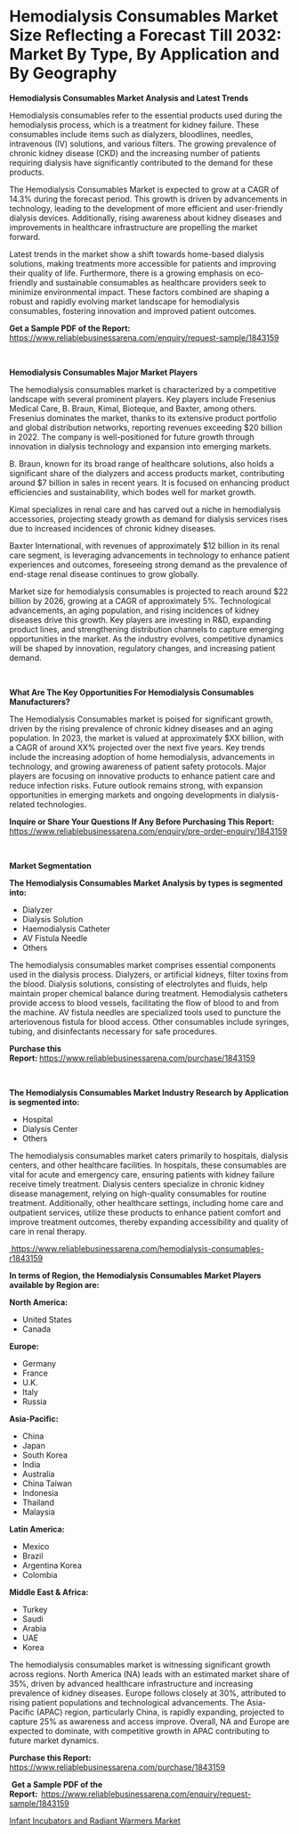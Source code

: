 <p><h1>Hemodialysis Consumables Market Size Reflecting a Forecast Till 2032: Market By Type, By Application and By Geography</h1></p><p><strong>Hemodialysis Consumables Market Analysis and Latest Trends</strong></p>
<p><p>Hemodialysis consumables refer to the essential products used during the hemodialysis process, which is a treatment for kidney failure. These consumables include items such as dialyzers, bloodlines, needles, intravenous (IV) solutions, and various filters. The growing prevalence of chronic kidney disease (CKD) and the increasing number of patients requiring dialysis have significantly contributed to the demand for these products.</p><p>The Hemodialysis Consumables Market is expected to grow at a CAGR of 14.3% during the forecast period. This growth is driven by advancements in technology, leading to the development of more efficient and user-friendly dialysis devices. Additionally, rising awareness about kidney diseases and improvements in healthcare infrastructure are propelling the market forward. </p><p>Latest trends in the market show a shift towards home-based dialysis solutions, making treatments more accessible for patients and improving their quality of life. Furthermore, there is a growing emphasis on eco-friendly and sustainable consumables as healthcare providers seek to minimize environmental impact. These factors combined are shaping a robust and rapidly evolving market landscape for hemodialysis consumables, fostering innovation and improved patient outcomes.</p></p>
<p><strong>Get a Sample PDF of the Report:&nbsp;</strong> <a href="https://www.reliablebusinessarena.com/enquiry/request-sample/1843159?utm_campaign=2518&utm_medium=2&utm_source=Github&utm_content=ia&utm_term=04032025&utm_id=hemodialysis-consumables">https://www.reliablebusinessarena.com/enquiry/request-sample/1843159</a></p>
<p>&nbsp;</p>
<p><strong>Hemodialysis Consumables Major Market Players</strong></p>
<p><p>The hemodialysis consumables market is characterized by a competitive landscape with several prominent players. Key players include Fresenius Medical Care, B. Braun, Kimal, Bioteque, and Baxter, among others. Fresenius dominates the market, thanks to its extensive product portfolio and global distribution networks, reporting revenues exceeding $20 billion in 2022. The company is well-positioned for future growth through innovation in dialysis technology and expansion into emerging markets.</p><p>B. Braun, known for its broad range of healthcare solutions, also holds a significant share of the dialyzers and access products market, contributing around $7 billion in sales in recent years. It is focused on enhancing product efficiencies and sustainability, which bodes well for market growth.</p><p>Kimal specializes in renal care and has carved out a niche in hemodialysis accessories, projecting steady growth as demand for dialysis services rises due to increased incidences of chronic kidney diseases. </p><p>Baxter International, with revenues of approximately $12 billion in its renal care segment, is leveraging advancements in technology to enhance patient experiences and outcomes, foreseeing strong demand as the prevalence of end-stage renal disease continues to grow globally.</p><p>Market size for hemodialysis consumables is projected to reach around $22 billion by 2026, growing at a CAGR of approximately 5%. Technological advancements, an aging population, and rising incidences of kidney diseases drive this growth. Key players are investing in R&D, expanding product lines, and strengthening distribution channels to capture emerging opportunities in the market. As the industry evolves, competitive dynamics will be shaped by innovation, regulatory changes, and increasing patient demand.</p></p>
<p>&nbsp;</p>
<p><strong>What Are The Key Opportunities For Hemodialysis Consumables Manufacturers?</strong></p>
<p><p>The Hemodialysis Consumables market is poised for significant growth, driven by the rising prevalence of chronic kidney diseases and an aging population. In 2023, the market is valued at approximately $XX billion, with a CAGR of around XX% projected over the next five years. Key trends include the increasing adoption of home hemodialysis, advancements in technology, and growing awareness of patient safety protocols. Major players are focusing on innovative products to enhance patient care and reduce infection risks. Future outlook remains strong, with expansion opportunities in emerging markets and ongoing developments in dialysis-related technologies.</p></p>
<p><strong>Inquire or Share Your Questions If Any Before Purchasing This Report:</strong> <a href="https://www.reliablebusinessarena.com/enquiry/pre-order-enquiry/1843159?utm_campaign=2518&utm_medium=2&utm_source=Github&utm_content=ia&utm_term=04032025&utm_id=hemodialysis-consumables">https://www.reliablebusinessarena.com/enquiry/pre-order-enquiry/1843159</a></p>
<p>&nbsp;</p>
<p><strong>Market Segmentation</strong></p>
<p><strong>The Hemodialysis Consumables Market Analysis by types is segmented into:</strong></p>
<p><ul><li>Dialyzer</li><li>Dialysis Solution</li><li>Haemodialysis Catheter</li><li>AV Fistula Needle</li><li>Others</li></ul></p>
<p><p>The hemodialysis consumables market comprises essential components used in the dialysis process. Dialyzers, or artificial kidneys, filter toxins from the blood. Dialysis solutions, consisting of electrolytes and fluids, help maintain proper chemical balance during treatment. Hemodialysis catheters provide access to blood vessels, facilitating the flow of blood to and from the machine. AV fistula needles are specialized tools used to puncture the arteriovenous fistula for blood access. Other consumables include syringes, tubing, and disinfectants necessary for safe procedures.</p></p>
<p><strong>Purchase this Report:&nbsp;</strong><a href="https://www.reliablebusinessarena.com/purchase/1843159?utm_campaign=2518&utm_medium=2&utm_source=Github&utm_content=ia&utm_term=04032025&utm_id=hemodialysis-consumables">https://www.reliablebusinessarena.com/purchase/1843159</a></p>
<p>&nbsp;</p>
<p><strong>The Hemodialysis Consumables Market Industry Research by Application is segmented into:</strong></p>
<p><ul><li>Hospital</li><li>Dialysis Center</li><li>Others</li></ul></p>
<p><p>The hemodialysis consumables market caters primarily to hospitals, dialysis centers, and other healthcare facilities. In hospitals, these consumables are vital for acute and emergency care, ensuring patients with kidney failure receive timely treatment. Dialysis centers specialize in chronic kidney disease management, relying on high-quality consumables for routine treatment. Additionally, other healthcare settings, including home care and outpatient services, utilize these products to enhance patient comfort and improve treatment outcomes, thereby expanding accessibility and quality of care in renal therapy.</p></p>
<p><a href="https://www.reliablebusinessarena.com/hemodialysis-consumables-r1843159?utm_campaign=2518&utm_medium=2&utm_source=Github&utm_content=ia&utm_term=04032025&utm_id=hemodialysis-consumables">&nbsp;https://www.reliablebusinessarena.com/hemodialysis-consumables-r1843159</a></p>
<p><strong>In terms of Region, the Hemodialysis Consumables Market Players available by Region are:</strong></p>
<p>
    <p> <strong> North America: </strong>
        <ul>
            <li>United States</li>
            <li>Canada</li>
        </ul>
        </p> 
    <p> <strong> Europe: </strong>
        <ul>
            <li>Germany</li>
            <li>France</li>
            <li>U.K.</li>
            <li>Italy</li>
            <li>Russia</li>
        </ul>
        </p> 
    <p> <strong> Asia-Pacific: </strong>
        <ul>
            <li>China</li>
            <li>Japan</li>
            <li>South Korea</li>
            <li>India</li>
            <li>Australia</li>
            <li>China Taiwan</li>
            <li>Indonesia</li>
            <li>Thailand</li>
            <li>Malaysia</li>
        </ul>
        </p> 
    <p> <strong> Latin America: </strong>
        <ul>
            <li>Mexico</li>
            <li>Brazil</li>
            <li>Argentina Korea</li>
            <li>Colombia</li>
        </ul>
        </p> 
    <p> <strong> Middle East & Africa: </strong>
        <ul>
            <li>Turkey</li>
            <li>Saudi</li>
            <li>Arabia</li>
            <li>UAE</li>
            <li>Korea</li>
        </ul>
    </p>
    </p>
<p><p>The hemodialysis consumables market is witnessing significant growth across regions. North America (NA) leads with an estimated market share of 35%, driven by advanced healthcare infrastructure and increasing prevalence of kidney diseases. Europe follows closely at 30%, attributed to rising patient populations and technological advancements. The Asia-Pacific (APAC) region, particularly China, is rapidly expanding, projected to capture 25% as awareness and access improve. Overall, NA and Europe are expected to dominate, with competitive growth in APAC contributing to future market dynamics.</p></p>
<p><strong>Purchase this Report: </strong><a href="https://www.reliablebusinessarena.com/purchase/1843159?utm_campaign=2518&utm_medium=2&utm_source=Github&utm_content=ia&utm_term=04032025&utm_id=hemodialysis-consumables">https://www.reliablebusinessarena.com/purchase/1843159</a></p>
<p>&nbsp;<strong>Get a Sample PDF of the Report:&nbsp;&nbsp;</strong><a href="https://www.reliablebusinessarena.com/enquiry/request-sample/1843159?utm_campaign=2518&utm_medium=2&utm_source=Github&utm_content=ia&utm_term=04032025&utm_id=hemodialysis-consumables">https://www.reliablebusinessarena.com/enquiry/request-sample/1843159</a></p>
<p><strong></strong></p>
<p><p><a href="https://github.com/krinerstormy331/Market-Research-Report-List-1/blob/main/infant-incubators-and-radiant-warmers-market.md?utm_campaign=2518&utm_medium=2&utm_source=Github&utm_content=ia&utm_term=04032025&utm_id=hemodialysis-consumables">Infant Incubators and Radiant Warmers Market</a></p></p>